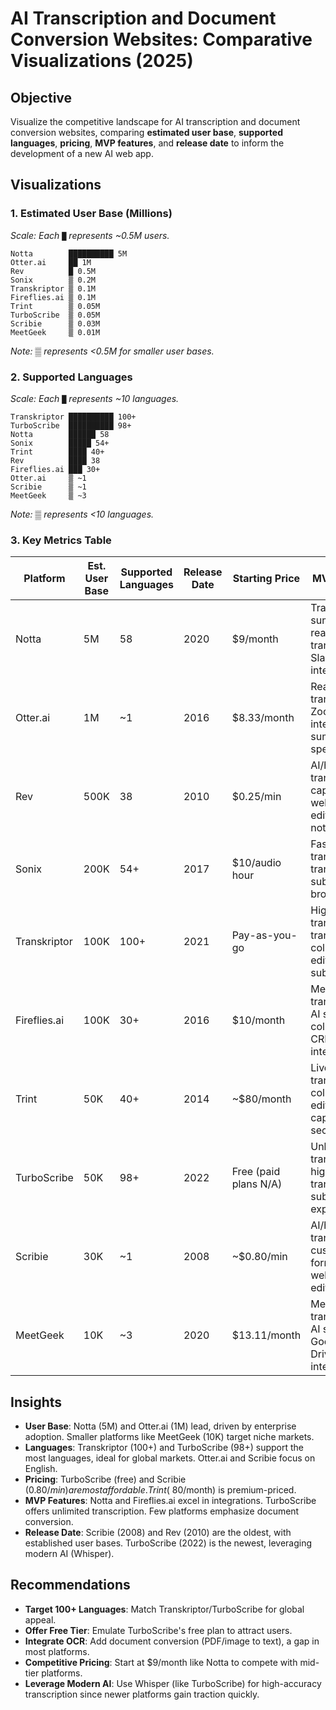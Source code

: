 # AI Transcription and Document Conversion Websites: Comparative Visualizations (2025)

## Objective

Visualize the competitive landscape for AI transcription and document conversion websites, comparing **estimated user base**, **supported languages**, **pricing**, **MVP features**, and **release date** to inform the development of a new AI web app.

## Visualizations

### 1. Estimated User Base (Millions)

_Scale: Each `█` represents ~0.5M users._

```
Notta        ██████████ 5M
Otter.ai     ██ 1M
Rev          █ 0.5M
Sonix        ▒ 0.2M
Transkriptor ▒ 0.1M
Fireflies.ai ▒ 0.1M
Trint        ▒ 0.05M
TurboScribe  ▒ 0.05M
Scribie      ▒ 0.03M
MeetGeek     ▒ 0.01M
```

_Note: ▒ represents <0.5M for smaller user bases._

### 2. Supported Languages

_Scale: Each `█` represents ~10 languages._

```
Transkriptor ██████████ 100+
TurboScribe  ██████████ 98+
Notta        ██████ 58
Sonix        █████ 54+
Trint        ████ 40+
Rev          ████ 38
Fireflies.ai ███ 30+
Otter.ai     ▒ ~1
Scribie      ▒ ~1
MeetGeek     ▒ ~3
```

_Note: ▒ represents <10 languages._

### 3. Key Metrics Table

| Platform     | Est. User Base | Supported Languages | Release Date | Starting Price        | MVP Features                                                                  |
| ------------ | -------------- | ------------------- | ------------ | --------------------- | ----------------------------------------------------------------------------- |
| Notta        | 5M             | 58                  | 2020         | $9/month              | Transcription, summarization, real-time translation, Slack/Notion integration |
| Otter.ai     | 1M             | ~1                  | 2016         | $8.33/month           | Real-time transcription, Zoom/Teams integration, summaries, speaker ID        |
| Rev          | 500K           | 38                  | 2010         | $0.25/min             | AI/human transcription, captions, web-based editor, meeting notetaker         |
| Sonix        | 200K           | 54+                 | 2017         | $10/audio hour        | Fast transcription, translation, subtitles, in-browser editor                 |
| Transkriptor | 100K           | 100+                | 2021         | Pay-as-you-go         | High-accuracy transcription, translation, collaborative editing, subtitles    |
| Fireflies.ai | 100K           | 30+                 | 2016         | $10/month             | Meeting transcription, AI search, collaboration, CRM integration              |
| Trint        | 50K            | 40+                 | 2014         | ~$80/month            | Live transcription, collaborative editing, captions, secure storage           |
| TurboScribe  | 50K            | 98+                 | 2022         | Free (paid plans N/A) | Unlimited transcription, high accuracy, translation, subtitle exports         |
| Scribie      | 30K            | ~1                  | 2008         | ~$0.80/min            | AI/human transcription, customizable formatting, web-based editor             |
| MeetGeek     | 10K            | ~3                  | 2020         | $13.11/month          | Meeting transcription, AI summaries, Google Drive/Notion integration          |

## Insights

- **User Base**: Notta (5M) and Otter.ai (1M) lead, driven by enterprise adoption. Smaller platforms like MeetGeek (10K) target niche markets.
- **Languages**: Transkriptor (100+) and TurboScribe (98+) support the most languages, ideal for global markets. Otter.ai and Scribie focus on English.
- **Pricing**: TurboScribe (free) and Scribie ($0.80/min) are most affordable. Trint (~$80/month) is premium-priced.
- **MVP Features**: Notta and Fireflies.ai excel in integrations. TurboScribe offers unlimited transcription. Few platforms emphasize document conversion.
- **Release Date**: Scribie (2008) and Rev (2010) are the oldest, with established user bases. TurboScribe (2022) is the newest, leveraging modern AI (Whisper).

## Recommendations

- **Target 100+ Languages**: Match Transkriptor/TurboScribe for global appeal.
- **Offer Free Tier**: Emulate TurboScribe's free plan to attract users.
- **Integrate OCR**: Add document conversion (PDF/image to text), a gap in most platforms.
- **Competitive Pricing**: Start at $9/month like Notta to compete with mid-tier platforms.
- **Leverage Modern AI**: Use Whisper (like TurboScribe) for high-accuracy transcription since newer platforms gain traction quickly.
